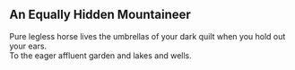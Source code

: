 An Equally Hidden Mountaineer
-----------------------------
Pure legless horse lives the umbrellas of your dark quilt when you hold out your ears.  
To the eager affluent garden and lakes and wells.  

